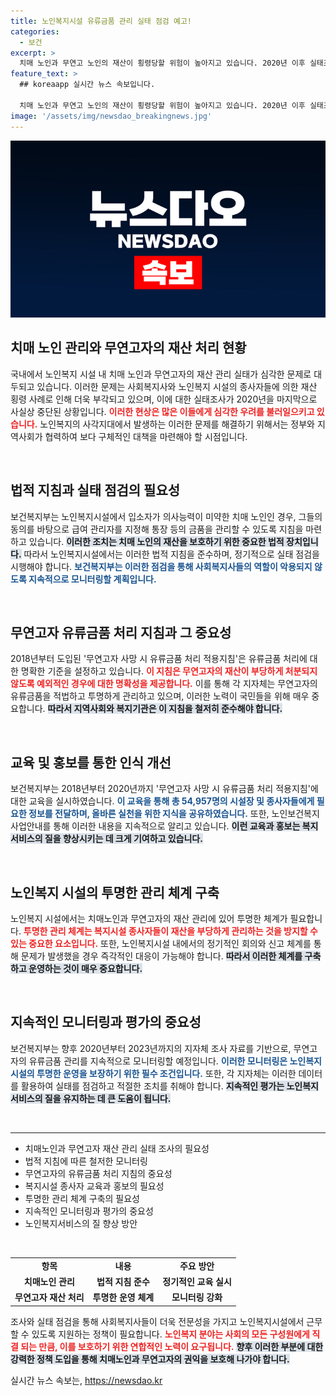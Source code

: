 ```yaml
---
title: 노인복지시설 유류금품 관리 실태 점검 예고!
categories:
  - 보건
excerpt: >
  치매 노인과 무연고 노인의 재산이 횡령당할 위험이 높아지고 있습니다. 2020년 이후 실태조사가 중단된 가운데, 복지부는 관리 강화 의지를 밝혔습니다. 노인의 재산 보호가 시급합니다! 클릭해서 자세히 알아보세요.
feature_text: >
  ## koreaapp 실시간 뉴스 속보입니다.

  치매 노인과 무연고 노인의 재산이 횡령당할 위험이 높아지고 있습니다. 2020년 이후 실태조사가 중단된 가운데, 복지부는 관리 강화 의지를 밝혔습니다. 노인의 재산 보호가 시급합니다! 클릭해서 자세히 알아보세요.
image: '/assets/img/newsdao_breakingnews.jpg'
---
```


<p><img src="/assets/img/newsdao_breakingnews.jpg" alt="koreaapp 속보" /></p>

<h2 data-ke-size="size26">치매 노인 관리와 무연고자의 재산 처리 현황</h2>

<p data-ke-size="size16">국내에서 노인복지 시설 내 치매 노인과 무연고자의 재산 관리 실태가 심각한 문제로 대두되고 있습니다. 이러한 문제는 사회복지사와 노인복지 시설의 종사자들에 의한 재산 횡령 사례로 인해 더욱 부각되고 있으며, 이에 대한 실태조사가 2020년을 마지막으로 사실상 중단된 상황입니다. <b><span style="color: #ee2323;">이러한 현상은 많은 이들에게 심각한 우려를 불러일으키고 있습니다.</span></b> 노인복지의 사각지대에서 발생하는 이러한 문제를 해결하기 위해서는 정부와 지역사회가 협력하여 보다 구체적인 대책을 마련해야 할 시점입니다. </p>

<p data-ke-size="size16">&nbsp;</p>

<h2 data-ke-size="size26">법적 지침과 실태 점검의 필요성</h2>

<p data-ke-size="size16">보건복지부는 노인복지시설에서 입소자가 의사능력이 미약한 치매 노인인 경우, 그들의 동의를 바탕으로 급여 관리자를 지정해 통장 등의 금품을 관리할 수 있도록 지침을 마련하고 있습니다. <b><span style="background-color: #21538527;">이러한 조치는 치매 노인의 재산을 보호하기 위한 중요한 법적 장치입니다.</span></b> 따라서 노인복지시설에서는 이러한 법적 지침을 준수하며, 정기적으로 실태 점검을 시행해야 합니다. <b><span style="color: #1a5490;">보건복지부는 이러한 점검을 통해 사회복지사들의 역할이 악용되지 않도록 지속적으로 모니터링할 계획입니다.</span></b></p>

<p data-ke-size="size16">&nbsp;</p>

<h2 data-ke-size="size26">무연고자 유류금품 처리 지침과 그 중요성</h2>

<p data-ke-size="size16">2018년부터 도입된 '무연고자 사망 시 유류금품 처리 적용지침'은 유류금품 처리에 대한 명확한 기준을 설정하고 있습니다. <b><span style="color: #ee2323;">이 지침은 무연고자의 재산이 부당하게 처분되지 않도록 예외적인 경우에 대한 명확성을 제공합니다.</span></b> 이를 통해 각 지자체는 무연고자의 유류금품을 적법하고 투명하게 관리하고 있으며, 이러한 노력이 국민들을 위해 매우 중요합니다. <b><span style="background-color: #21538527;">따라서 지역사회와 복지기관은 이 지침을 철저히 준수해야 합니다.</span></b></p>

<p data-ke-size="size16">&nbsp;</p>

<h2 data-ke-size="size26">교육 및 홍보를 통한 인식 개선</h2>

<p data-ke-size="size16">보건복지부는 2018년부터 2020년까지 '무연고자 사망 시 유류금품 처리 적용지침'에 대한 교육을 실시하였습니다. <b><span style="color: #1a5490;">이 교육을 통해 총 54,957명의 시설장 및 종사자들에게 필요한 정보를 전달하며, 올바른 실천을 위한 지식을 공유하였습니다.</span></b> 또한, 노인보건복지 사업안내를 통해 이러한 내용을 지속적으로 알리고 있습니다. <b><span style="background-color: #21538527;">이런 교육과 홍보는 복지서비스의 질을 향상시키는 데 크게 기여하고 있습니다.</span></b></p>

<p data-ke-size="size16">&nbsp;</p>

<h2 data-ke-size="size26">노인복지 시설의 투명한 관리 체계 구축</h2>

<p data-ke-size="size16">노인복지 시설에서는 치매노인과 무연고자의 재산 관리에 있어 투명한 체계가 필요합니다. <b><span style="color: #ee2323;">투명한 관리 체계는 복지시설 종사자들이 재산을 부당하게 관리하는 것을 방지할 수 있는 중요한 요소입니다.</span></b> 또한, 노인복지시설 내에서의 정기적인 회의와 신고 체계를 통해 문제가 발생했을 경우 즉각적인 대응이 가능해야 합니다. <b><span style="background-color: #21538527;">따라서 이러한 체계를 구축하고 운영하는 것이 매우 중요합니다.</span></b></p>

<p data-ke-size="size16">&nbsp;</p>

<h2 data-ke-size="size26">지속적인 모니터링과 평가의 중요성</h2>

<p data-ke-size="size16">보건복지부는 향후 2020년부터 2023년까지의 지자체 조사 자료를 기반으로, 무연고자의 유류금품 관리를 지속적으로 모니터링할 예정입니다. <b><span style="color: #1a5490;">이러한 모니터링은 노인복지시설의 투명한 운영을 보장하기 위한 필수 조건입니다.</span></b> 또한, 각 지자체는 이러한 데이터를 활용하여 실태를 점검하고 적절한 조치를 취해야 합니다. <b><span style="background-color: #21538527;">지속적인 평가는 노인복지 서비스의 질을 유지하는 데 큰 도움이 됩니다.</span></b></p>

<p data-ke-size="size16">&nbsp;</p>

<hr>

<ul>
<li>치매노인과 무연고자 재산 관리 실태 조사의 필요성</li>
<li>법적 지침에 따른 철저한 모니터링</li>
<li>무연고자의 유류금품 처리 지침의 중요성</li>
<li>복지시설 종사자 교육과 홍보의 필요성</li>
<li>투명한 관리 체계 구축의 필요성</li>
<li>지속적인 모니터링과 평가의 중요성</li>
<li>노인복지서비스의 질 향상 방안</li>
</ul>

<p data-ke-size="size16">&nbsp;</p>

<table>
<tr>
<td style="text-align: center; height: 17px;"><b>항목</b></td>
<td style="text-align: center; height: 17px;"><b>내용</b></td>
<td style="text-align: center; height: 17px;"><b>주요 방안</b></td>
</tr>
<tr>
<td style="text-align: center; height: 17px;"><b>치매노인 관리</b></td>
<td style="text-align: center; height: 17px;"><b>법적 지침 준수</b></td>
<td style="text-align: center; height: 17px;"><b>정기적인 교육 실시</b></td>
</tr>
<tr>
<td style="text-align: center; height: 17px;"><b>무연고자 재산 처리</b></td>
<td style="text-align: center; height: 17px;"><b>투명한 운영 체계</b></td>
<td style="text-align: center; height: 17px;"><b>모니터링 강화</b></td>
</tr>
</table>

<p data-ke-size="size16">
조사와 실태 점검을 통해 사회복지사들이 더욱 전문성을 가지고 노인복지시설에서 근무할 수 있도록 지원하는 정책이 필요합니다. <b><span style="color: #ee2323;">노인복지 분야는 사회의 모든 구성원에게 직결 되는 만큼, 이를 보호하기 위한 연합적인 노력이 요구됩니다.</span></b> <b><span style="background-color: #21538527;">향후 이러한 부분에 대한 강력한 정책 도입을 통해 치매노인과 무연고자의 권익을 보호해 나가야 합니다.</span></b> </p>
실시간 뉴스 속보는, <a href="https://newsdao.kr" rel="dofollow">https://newsdao.kr</a>



